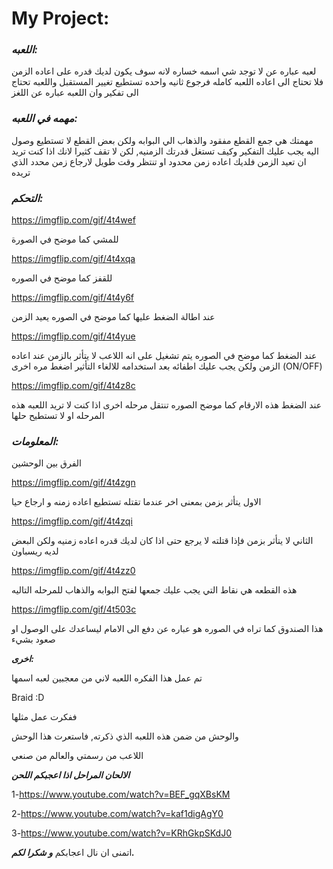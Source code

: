 # My Project:


### ***اللعبه:***
لعبه عباره عن لا توجد شي اسمه خساره لانه سوف يكون لديك قدره على اعاده الزمن فلا تحتاج الى اعاده اللعبه كامله فرجوع ثانيه واحده تستطيع تغيير المستقبل واللعبه تحتاج الى تفكير وان اللعبه عباره عن اللغز

### ***مهمه في اللعبه:***
مهمتك هي جمع القطع مفقود والذهاب الي البوابه ولكن بعض القطع لا تستطيع وصول اليه يجب عليك التفكير وكيف تستغل قدرتك الزمنيه, لكن لا تقف  كثيرا لانك اذا كنت تريد ان تعيد الزمن فلديك اعاده زمن محدود او تنتظر وقت طويل لارجاع زمن محدد الذي تريده

### ***التحكم:***

https://imgflip.com/gif/4t4wef

للمشي كما موضح في الصورة

https://imgflip.com/gif/4t4xqa

للقفز كما موضح في الصوره

https://imgflip.com/gif/4t4y6f

عند اطالة الضغط عليها كما موضح في الصوره يعيد الزمن

https://imgflip.com/gif/4t4yue

عند الضغط كما موضح في الصوره يتم تشغيل على انه اللاعب لا يتأثر بالزمن عند اعاده الزمن ولكن يجب عليك اطفائه بعد استخدامه
للالغاء التأثير اضغط مره اخرى (ON/OFF)

https://imgflip.com/gif/4t4z8c

عند الضغط هذه الارقام كما موضح الصوره تنتقل مرحله اخرى اذا كنت لا تريد اللعبه هذه المرحله او لا تستطيح حلها


### ***المعلومات:***

الفرق بين الوحشين

https://imgflip.com/gif/4t4zgn

الاول يتأثر بزمن بمعنى اخر عندما تقتله تستطيع اعاده زمنه و ارجاع حيا

https://imgflip.com/gif/4t4zqi

الثاني لا يتأثر بزمن فإذا قتلته لا يرجع حتى اذا كان لديك قدره اعاده زمنيه ولكن البعض لديه ريسباون

https://imgflip.com/gif/4t4zz0

هذه القطعه هي نقاط التي يجب عليك جمعها لفتح البوابه والذهاب للمرحله التاليه

https://imgflip.com/gif/4t503c

هذا الصندوق كما تراه في الصوره هو عباره عن دفع الى الامام ليساعدك على الوصول او صعود بشيء









***اخرى:***

تم عمل هذا الفكره اللعبه لاني من معجبين لعبه اسمها

Braid :D

ففكرت عمل مثلها

والوحش من ضمن هذه اللعبه الذي ذكرته, فاستعرت هذا الوحش

اللاعب من رسمتي والعالم من صنعي






***الالحان المراحل اذا اعجبكم اللحن***


1-https://www.youtube.com/watch?v=BEF_gqXBsKM


2-https://www.youtube.com/watch?v=kaf1digAgY0


3-https://www.youtube.com/watch?v=KRhGkpSKdJ0


اتمنى ان نال اعجابكم 
***و شكرا لكم.***

